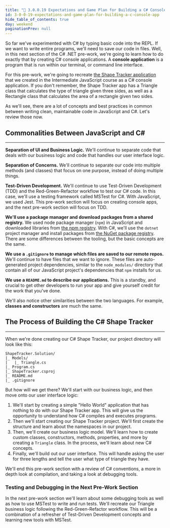 ```yaml
---
title: "📓 3.0.0.19 Expectations and Game Plan for Building a C# Console App"
id: 3-0-0-19-expectations-and-game-plan-for-building-a-c-console-app
hide_table_of_contents: true
day: weekend
paginationPrev: null
---
```


So far we've experimented with C# by typing basic code into the REPL. If we want to write entire programs, we'll need to save our code in files. Well, in this next section of the C# .NET pre-work, we're going to learn how to do exactly that by creating C# console applications. A **console application** is a program that is run within our terminal, or command line interface. 

For this pre-work, we're going to recreate [the Shape Tracker application](https://github.com/epicodus-lessons/section-5-shape-tracker/tree/3_multiple_business_logic_files) that we created in the Intermediate JavaScript course as a C# console application. If you don't remember, the Shape Tracker app has a Triangle class that calculates the type of triangle given three sides, as well as a Rectangle class that calculates the area of a rectangle given two sides.

As we'll see, there are a lot of concepts and best practices in common between writing clean, maintainable code in JavaScript and C#. Let's review those now.

## Commonalities Between JavaScript and C#
---

**Separation of UI and Business Logic.** We'll continue to separate code that deals with our business logic and code that handles our user interface logic.

**Separation of Concerns.** We'll continue to separate our code into multiple methods (and classes) that focus on one purpose, instead of doing multiple things.

**Test-Driven Development.** We'll continue to use Test-Driven Development (TDD) and the Red-Green-Refactor workflow to test our C# code. In this case, we'll use a testing framework called MSTest for C#. With JavaScript, we used Jest. This pre-work section will focus on creating console apps, and the next pre-work section will focus on TDD.

**We'll use a package manager and download packages from a shared registry.** We used node package manager (`npm`) in JavaScript and downloaded libraries from [the npm registry](https://www.npmjs.com/). With C#, we'll use the `dotnet` project manager and install packages from [the NuGet package registry](https://www.nuget.org/). There are some differences between the tooling, but the basic concepts are the same.

**We use a `.gitignore` to manage which files are saved to our remote repos.** We'll continue to have files that we want to ignore. These files are auto-generated project dependencies, similar to the `node_modules/` directory that contain all of our JavaScript project's dependencies that `npm` installs for us.

**We use a `README.md` to describe our applications.** This is a standby, and crucial to get other developers to run your app and give yourself credit for the work that you've done. 

We'll also notice other similarities between the two languages. For example, **classes and constructors** are much the same. 

## The Process of Building the C# Shape Tracker
---

When we're done creating our C# Shape Tracker, our project directory will look like this: 

```
ShapeTracker.Solution/
|_ Models/
|   |_ Triangle.cs
|_ Program.cs
|_ ShapeTracker.csproj
|_ README.md
|_ .gitignore
```

But how will we get there? We'll start with our business logic, and then move onto our user interface logic:

1. We'll start by creating a simple "Hello World" application that has nothing to do with our Shape Tracker app. This will give us the opportunity to understand how C# compiles and executes programs.
1. Then we'll start creating our Shape Tracker project. We'll first create the structure and learn about the namespaces in our project.
2. Then, we'll create our business logic model. We'll learn how to create custom classes, constructors, methods, properties, and more by creating a `Triangle` class. In the process, we'll learn about new C# concepts.
3. Finally, we'll build out our user interface. This will handle asking the user for three lengths and tell the user what type of triangle they have.

We'll end this pre-work section with a review of C# conventions, a more in depth look at compilation, and taking a look at debugging tools.

### Testing and Debugging in the Next Pre-Work Section

In the next pre-work section we'll learn about some debugging tools as well as how to use MSTest to write and run tests. We'll recreate our Triangle business logic following the Red-Green-Refactor workflow. This will be a combination of a refresher of Test-Driven Development concepts and learning new tools with MSTest.
